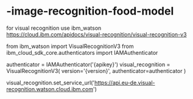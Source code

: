 # -image-recognition-food-model
for visual recognition use ibm_watson
https://cloud.ibm.com/apidocs/visual-recognition/visual-recognition-v3


from ibm_watson import VisualRecognitionV3
from ibm_cloud_sdk_core.authenticators import IAMAuthenticator

authenticator = IAMAuthenticator('{apikey}')
visual_recognition = VisualRecognitionV3(
    version='{version}',
    authenticator=authenticator
)

visual_recognition.set_service_url('https://api.eu-de.visual-recognition.watson.cloud.ibm.com')
   
